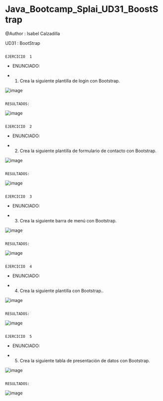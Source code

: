# Java_Bootcamp_Splai_UD31_BoostStrap


@Author : Isabel Calzadilla

UD31 : BootStrap



                                                                      EJERCICIO  1
  
  - ENUNCIADO:
  
  - 1)   Crea la siguiente plantilla de login con Bootstrap.    


![image](https://user-images.githubusercontent.com/36207623/158068830-1bc12115-e5b9-42c3-bbea-e8ed4e534496.png)



                                                                      RESULTADOS:
                                                                      
                                                                      
  ![image](https://user-images.githubusercontent.com/36207623/158068907-7861ada5-3361-4754-9287-8fda449b7b76.png)
                                                                   
                                                                   
                                                                    EJERCICIO  2
  
  - ENUNCIADO:
  
  - 2) Crea la siguiente plantilla de formulario de contacto con Bootstrap.    


![image](https://user-images.githubusercontent.com/36207623/158068948-33cdec48-f0be-4825-a65a-3f12587cae3a.png)



                                                                      RESULTADOS:
                                                                      
                                                                      
 ![image](https://user-images.githubusercontent.com/36207623/158068969-dc90ec25-2865-43ec-92f4-b4354896ea84.png)
 
 
                                                                     EJERCICIO  3
  
  - ENUNCIADO:
  
  - 3) Crea la siguiente barra de menú con Bootstrap.  


![image](https://user-images.githubusercontent.com/36207623/158069018-d75ff63f-3128-4425-9f1d-be9276de7057.png)


                                                                      RESULTADOS:
                                                                      
                                                                      
 ![image](https://user-images.githubusercontent.com/36207623/158069085-698cb544-31e4-4487-861f-dad45a3eeecb.png)
                                                                    
                                                                     
                                                                      EJERCICIO  4
  
  - ENUNCIADO:
  
  - 4) Crea la siguiente plantilla con Bootstrap..  


![image](https://user-images.githubusercontent.com/36207623/158069111-86dd35c8-62e6-4bcb-8d26-9870e5253db3.png)


                                                                      RESULTADOS:
                                                                      
 ![image](https://user-images.githubusercontent.com/36207623/158069136-d4c9c67c-340e-44d0-8e4a-4b2aac7b9876.png)
 
 
                                                                     EJERCICIO  5
  
  - ENUNCIADO:
  
  - 5) Crea la siguiente tabla de presentación de datos con  Bootstrap.

![image](https://user-images.githubusercontent.com/36207623/158069166-a93d2c45-49de-45f1-93eb-1552d7aa113b.png)


                                                                      RESULTADOS:
                                                                      
                                                                      
![image](https://user-images.githubusercontent.com/36207623/158069219-4448327a-0660-49d1-b279-9a38b47ea00e.png)
                                                                     
                                                                     
